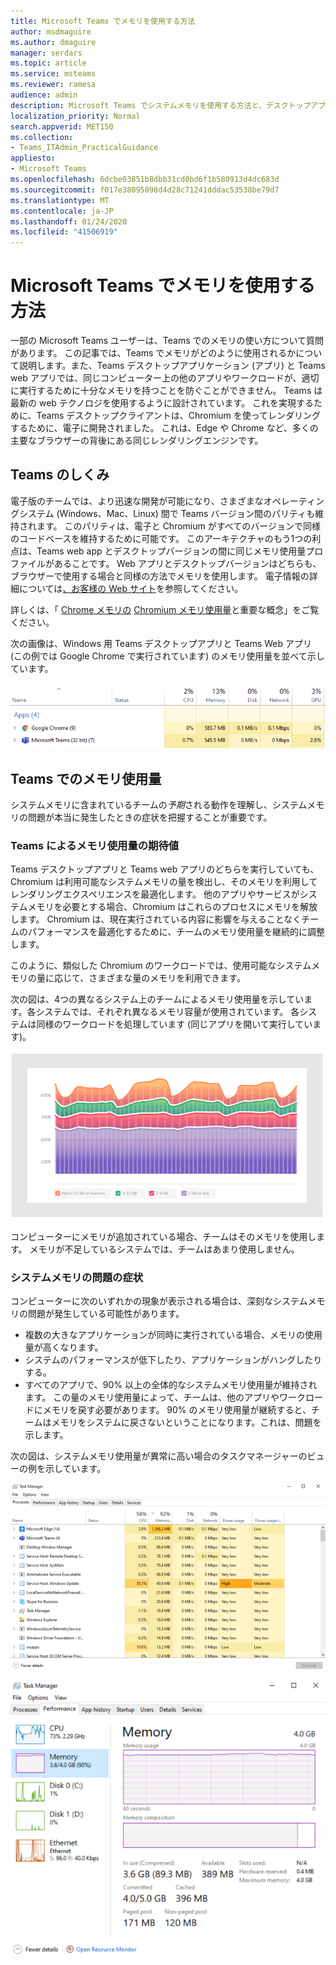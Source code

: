```yaml
---
title: Microsoft Teams でメモリを使用する方法
author: msdmaguire
ms.author: dmaguire
manager: serdars
ms.topic: article
ms.service: msteams
ms.reviewer: ramesa
audience: admin
description: Microsoft Teams でシステムメモリを使用する方法と、デスクトップアプリケーションと web アプリケーションの間でメモリ使用が同じになる理由について説明します。
localization_priority: Normal
search.appverid: MET150
ms.collection:
- Teams_ITAdmin_PracticalGuidance
appliesto:
- Microsoft Teams
ms.openlocfilehash: 6dcbe03851b8dbb31cd0bd6f1b580913d4dc683d
ms.sourcegitcommit: f017e38095098d4d28c71241dddac53538be79d7
ms.translationtype: MT
ms.contentlocale: ja-JP
ms.lasthandoff: 01/24/2020
ms.locfileid: "41506919"
---
```

# <a name="how-microsoft-teams-uses-memory"></a>Microsoft Teams でメモリを使用する方法

一部の Microsoft Teams ユーザーは、Teams でのメモリの使い方について質問があります。 この記事では、Teams でメモリがどのように使用されるかについて説明します。また、Teams デスクトップアプリケーション (アプリ) と Teams web アプリでは、同じコンピューター上の他のアプリやワークロードが、適切に実行するために十分なメモリを持つことを防ぐことができません。 Teams は最新の web テクノロジを使用するように設計されています。 これを実現するために、Teams デスクトップクライアントは、Chromium を使ってレンダリングするために、電子に開発されました。 これは、Edge や Chrome など、多くの主要なブラウザーの背後にある同じレンダリングエンジンです。

## <a name="how-teams-works"></a>Teams のしくみ

電子版のチームでは、より迅速な開発が可能になり、さまざまなオペレーティングシステム (Windows、Mac、Linux) 間で Teams バージョン間のパリティも維持されます。 このパリティは、電子と Chromium がすべてのバージョンで同様のコードベースを維持するために可能です。 このアーキテクチャのもう1つの利点は、Teams web app とデスクトップバージョンの間に同じメモリ使用量プロファイルがあることです。 Web アプリとデスクトップバージョンはどちらも、ブラウザーで使用する場合と同様の方法でメモリを使用します。 電子情報の詳細については[、お客様の Web サイト](https://electronjs.org/)を参照してください。

詳しくは、「 [Chrome メモリの](https://chromium.googlesource.com/chromium/src.git/+/master/docs/memory/key_concepts.md) [Chromium メモリ使用量](https://www.chromium.org/developers/memory-usage-backgrounder)と重要な概念」をご覧ください。

次の画像は、Windows 用 Teams デスクトップアプリと Teams Web アプリ (この例では Google Chrome で実行されています) のメモリ使用量を並べて示しています。

![Teams デスクトップアプリと Web アプリメモリ使用量](media/teams-memory-clientweb.png)

## <a name="memory-usage-in-teams"></a>Teams でのメモリ使用量

システムメモリに含まれているチームの*予期*される動作を理解し、システムメモリの問題が本当に発生したときの症状を把握することが重要です。

### <a name="expected-memory-usage-by-teams"></a>Teams によるメモリ使用量の期待値

Teams デスクトップアプリと Teams web アプリのどちらを実行していても、Chromium は利用可能なシステムメモリの量を検出し、そのメモリを利用してレンダリングエクスペリエンスを最適化します。 他のアプリやサービスがシステムメモリを必要とする場合、Chromium はこれらのプロセスにメモリを解放します。 Chromium は、現在実行されている内容に影響を与えることなくチームのパフォーマンスを最適化するために、チームのメモリ使用量を継続的に調整します。

このように、類似した Chromium のワークロードでは、使用可能なシステムメモリの量に応じて、さまざまな量のメモリを利用できます。

次の図は、4つの異なるシステム上のチームによるメモリ使用量を示しています。各システムでは、それぞれ異なるメモリ容量が使用されています。 各システムは同様のワークロードを処理しています (同じアプリを開いて実行しています)。

![異なるシステム間での Teams のメモリ使用量](media/teams-memory-usage.png)

コンピューターにメモリが追加されている場合、チームはそのメモリを使用します。 メモリが不足しているシステムでは、チームはあまり使用しません。 

### <a name="symptoms-of-system-memory-issues"></a>システムメモリの問題の症状

コンピューターに次のいずれかの現象が表示される場合は、深刻なシステムメモリの問題が発生している可能性があります。

- 複数の大きなアプリケーションが同時に実行されている場合、メモリの使用量が高くなります。
- システムのパフォーマンスが低下したり、アプリケーションがハングしたりする。
- すべてのアプリで、90% 以上の全体的なシステムメモリ使用量が維持されます。 この量のメモリ使用量によって、チームは、他のアプリやワークロードにメモリを戻す必要があります。 90% のメモリ使用量が継続すると、チームはメモリをシステムに戻さないということになります。これは、問題を示します。

次の図は、システムメモリ使用量が異常に高い場合のタスクマネージャーのビューの例を示しています。

![タスクマネージャーの [チームメモリ使用量] ビュー](media/teams-memory-high-mem-process-list.png)

![タスクマネージャーの Teams のメモリ使用量グラフ](media/teams-memory-high-mem-process-list2.png)

